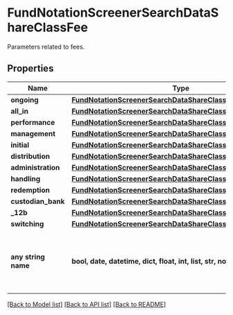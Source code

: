 # FundNotationScreenerSearchDataShareClassFee

Parameters related to fees.

## Properties
Name | Type | Description | Notes
------------ | ------------- | ------------- | -------------
**ongoing** | [**FundNotationScreenerSearchDataShareClassFeeOngoing**](FundNotationScreenerSearchDataShareClassFeeOngoing.md) |  | [optional] 
**all_in** | [**FundNotationScreenerSearchDataShareClassFeeAllIn**](FundNotationScreenerSearchDataShareClassFeeAllIn.md) |  | [optional] 
**performance** | [**FundNotationScreenerSearchDataShareClassFeePerformance**](FundNotationScreenerSearchDataShareClassFeePerformance.md) |  | [optional] 
**management** | [**FundNotationScreenerSearchDataShareClassFeeManagement**](FundNotationScreenerSearchDataShareClassFeeManagement.md) |  | [optional] 
**initial** | [**FundNotationScreenerSearchDataShareClassFeeInitial**](FundNotationScreenerSearchDataShareClassFeeInitial.md) |  | [optional] 
**distribution** | [**FundNotationScreenerSearchDataShareClassFeeDistribution**](FundNotationScreenerSearchDataShareClassFeeDistribution.md) |  | [optional] 
**administration** | [**FundNotationScreenerSearchDataShareClassFeeAdministration**](FundNotationScreenerSearchDataShareClassFeeAdministration.md) |  | [optional] 
**handling** | [**FundNotationScreenerSearchDataShareClassFeeHandling**](FundNotationScreenerSearchDataShareClassFeeHandling.md) |  | [optional] 
**redemption** | [**FundNotationScreenerSearchDataShareClassFeeRedemption**](FundNotationScreenerSearchDataShareClassFeeRedemption.md) |  | [optional] 
**custodian_bank** | [**FundNotationScreenerSearchDataShareClassFeeCustodianBank**](FundNotationScreenerSearchDataShareClassFeeCustodianBank.md) |  | [optional] 
**_12b** | [**FundNotationScreenerSearchDataShareClassFee12b**](FundNotationScreenerSearchDataShareClassFee12b.md) |  | [optional] 
**switching** | [**FundNotationScreenerSearchDataShareClassFeeSwitching**](FundNotationScreenerSearchDataShareClassFeeSwitching.md) |  | [optional] 
**any string name** | **bool, date, datetime, dict, float, int, list, str, none_type** | any string name can be used but the value must be the correct type | [optional]

[[Back to Model list]](../README.md#documentation-for-models) [[Back to API list]](../README.md#documentation-for-api-endpoints) [[Back to README]](../README.md)


